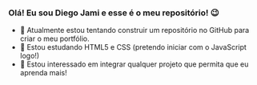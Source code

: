 ### Olá! Eu sou Diego Jami e esse é o meu repositório! 😉

- 🔭 Atualmente estou tentando construir um repositório no GitHub para criar o meu portfólio.
- 🌱 Estou estudando HTML5 e CSS (pretendo iniciar com o JavaScript logo!)
- 👯 Estou interessado em integrar qualquer projeto que permita que eu aprenda mais!
<!--
**rotineiro/rotineiro** is a ✨ _special_ ✨ repository because its `README.md` (this file) appears on your GitHub profile.

Here are some ideas to get you started:

- 🔭 I’m currently working on ...
- 🌱 I’m currently learning ...
- 👯 I’m looking to collaborate on ...
- 🤔 I’m looking for help with ...
- 💬 Ask me about ...
- 📫 How to reach me: ...
- 😄 Pronouns: ...
- ⚡ Fun fact: ...
-->
